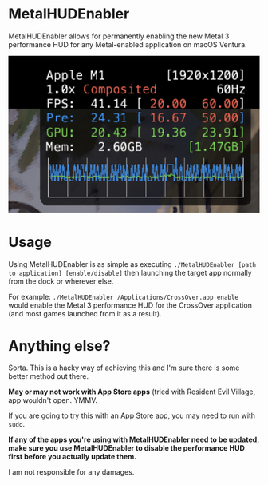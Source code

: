 # MetalHUDEnabler

MetalHUDEnabler allows for permanently enabling the new Metal 3 performance HUD for any Metal-enabled application on macOS Ventura.

![Metal HUD enabled on Life is Strange: True Colors running through CrossOver](screens/hud.jpg)


# Usage

Using MetalHUDEnabler is as simple as executing ``./MetalHUDEnabler [path to application] [enable/disable]`` then launching the target app normally from the dock or wherever else.

For example:  ``./MetalHUDEnabler /Applications/CrossOver.app enable`` would enable the Metal 3 performance HUD for the CrossOver application (and most games launched from it as a result).

# Anything else?

Sorta. This is a hacky way of achieving this and I'm sure there is some better method out there.

**May or may not work with App Store apps** (tried with Resident Evil Village, app wouldn't open. YMMV. 

If you are going to try this with an App Store app, you may need to run with ``sudo``.


**If any of the apps you're using with MetalHUDEnabler need to be updated, make sure you use MetalHUDEnabler to disable the performance HUD first before you actually update them.**

I am not responsible for any damages.
